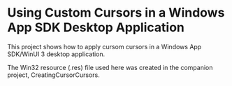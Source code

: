 # Using Custom Cursors in a Windows App SDK Desktop Application

This project shows how to apply cursom cursors in a Windows App SDK/WinUI 3 desktop application.

The Win32 resource (.res) file used here was created in the companion project, CreatingCursorCursors.
